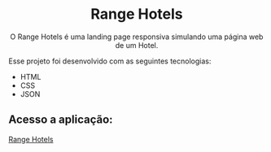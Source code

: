 <h1 align="center"> Range Hotels </h1>

<p align="center">
O Range Hotels é uma landing page responsiva simulando uma página web de um Hotel.
</p>

Esse projeto foi desenvolvido com as seguintes tecnologias:

- HTML 
- CSS
- JSON

## Acesso a aplicação: 
<a href="https://rangehotels-rust.vercel.app/" target="_blank">Range Hotels</a>

